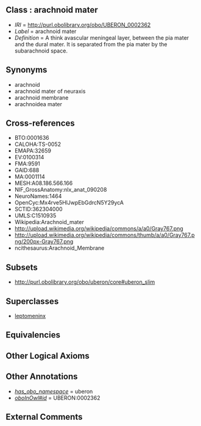 
## Class : arachnoid mater

 * *IRI* = http://purl.obolibrary.org/obo/UBERON_0002362
 * *Label* = arachnoid mater
 * *Definition* = A think avascular meningeal layer, between the pia mater and the dural mater. It is separated from the pia mater by the subarachnoid space.

## Synonyms

 * arachnoid
 * arachnoid mater of neuraxis
 * arachnoid membrane
 * arachnoidea mater

## Cross-references

 * BTO:0001636
 * CALOHA:TS-0052
 * EMAPA:32659
 * EV:0100314
 * FMA:9591
 * GAID:688
 * MA:0001114
 * MESH:A08.186.566.166
 * NIF_GrossAnatomy:nlx_anat_090208
 * NeuroNames:1464
 * OpenCyc:Mx4rve5HlJwpEbGdrcN5Y29ycA
 * SCTID:362304000
 * UMLS:C1510935
 * Wikipedia:Arachnoid_mater
 * http://upload.wikimedia.org/wikipedia/commons/a/a0/Gray767.png
 * http://upload.wikimedia.org/wikipedia/commons/thumb/a/a0/Gray767.png/200px-Gray767.png
 * ncithesaurus:Arachnoid_Membrane

## Subsets

 * http://purl.obolibrary.org/obo/uberon/core#uberon_slim

## Superclasses

 * [leptomeninx](../../UBERON/91/UBERON_0000391.md)

## Equivalencies


## Other Logical Axioms


## Other Annotations

 * *[has_obo_namespace](../../ce/oboInOwl#hasOBONamespace.md)* = uberon
 * *[oboInOwl#id](../../id/oboInOwl#id.md)* = UBERON:0002362

## External Comments

